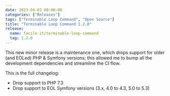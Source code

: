 ```yaml
---
date: 2023-04-03 00:00:00
categories: ["Releases"]
tags: ["Terminable Loop Command", "Open Source"]
title: "Terminable Loop Command 1.2.0"
release:
  name: facile-it/terminable-loop-command
  tag: 1.2.0
---
```


This new minor release is a maintenance one, which drops support for older (and EOLed) PHP & Symfony versions; this allowed me to bump all the development dependencies and streamline the CI flow.
<!--more-->

This is the full changelog:

* Drop support to PHP 7.3
* Drop support to EOL Symfony versions (3.x, 4.0 to 4.3, 5.0 to 5.3)
